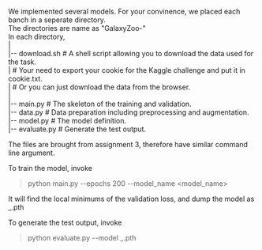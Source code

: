 We implemented several models. For your convinence, we placed each banch in a seperate directory. <br />
The directories are name as "GalaxyZoo-<method>"<br />
In each directory, <br />
  | <br />
  |-- download.sh     # A shell script allowing you to download the data used for the task. <br />
  |                   # Your need to export your cookie for the Kaggle challenge and put it in cookie.txt.<br />
  |                   # Or you can just download the data from the browser.<br />
  |<br />
  |-- main.py         # The skeleton of the training and validation.<br />
  |-- data.py         # Data preparation including preprocessing and augmentation.<br />
  |-- model.py        # The model definition.<br />
  |-- evaluate.py   # Generate the test output.<br />
  
The files are brought from assignment 3, therefore have similar command line argument.<br />

To train the model, invoke
> python main.py --epochs 200 --model_name <model_name>

It will find the local minimums of the validation loss, and dump the model as <model-name>_<epoch>.pth<br />

To generate the test output, invoke
> python evaluate.py --model <model-name>_<epoch>.pth
